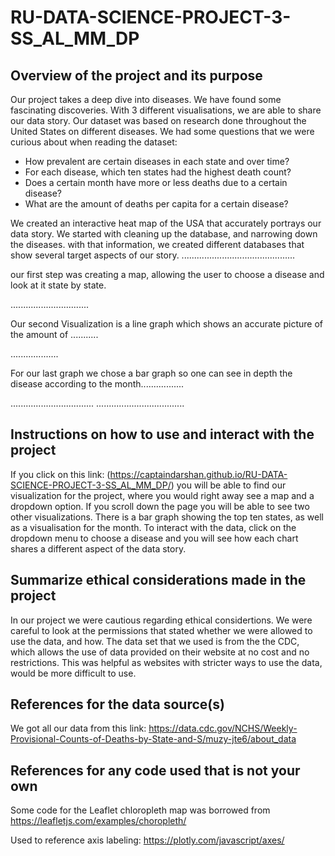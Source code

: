 # RU-DATA-SCIENCE-PROJECT-3-SS_AL_MM_DP

## Overview of the project and its purpose
Our project takes a deep dive into diseases. 
We have found some fascinating discoveries.
With 3 different visualisations, we are able to share our data story.
Our dataset was based on research done throughout the United States on different diseases.
We had some questions that we were curious about when reading the dataset:
- How prevalent are certain diseases in each state and over time?
- For each disease, which ten states had the highest death count?
- Does a certain month have more or less deaths due to a certain disease?
- What are the amount of deaths per capita for a certain disease?
  
We created an interactive heat map of the USA that accurately portrays our data story.
We started with cleaning up the database, and narrowing down the diseases.
with that information, we created different databases that show several target aspects of our story.
.............................................

our first step was creating a map, allowing the user to choose a disease and look at it state by state.

...............................

Our second Visualization is a line graph which shows an accurate picture of the amount of ...........

...................

For our last graph we chose a bar graph so one can see in depth the disease according to the month.................

.................................
...................................

## Instructions on how to use and interact with the project
If you click on this link: (https://captaindarshan.github.io/RU-DATA-SCIENCE-PROJECT-3-SS_AL_MM_DP/) 
you will be able to find our visualization for the project, where you would right away see a map and a dropdown option. 
If you scroll down the page you will be able to see two other visualizations. There is a bar graph showing the top ten states, as well as a visualisation for the month. To interact with the data, click on the dropdown menu to choose a disease and you will see how each chart shares a different aspect of the data story. 

## Summarize ethical considerations made in the project
In our project we were cautious regarding ethical considertions. We were careful to look at the permissions that stated whether we were allowed to use the data, and how. The data set that we used is from the the CDC, which allows the use of data provided on their website at no cost and no restrictions. This was helpful as websites with stricter ways to use the data, would be more difficult to use.
## References for the data source(s)
We got all our data from this link:
https://data.cdc.gov/NCHS/Weekly-Provisional-Counts-of-Deaths-by-State-and-S/muzy-jte6/about_data

## References for any code used that is not your own
Some code for the Leaflet chloropleth map was borrowed from https://leafletjs.com/examples/choropleth/

Used to reference axis labeling: https://plotly.com/javascript/axes/ 
